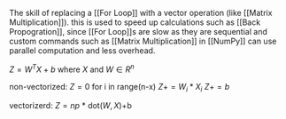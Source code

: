 The skill of replacing a [[For Loop]] with a vector operation (like [[Matrix Multiplication]]). this is used to speed up calculations such as [[Back Propogration]], since [[For Loop]]s are slow as they are sequential and custom commands such as [[Matrix Multiplication]] in [[NumPy]] can use parallel computation and less overhead.

$Z=W^TX+b$
where $X$ and $W\in R^n$

non-vectorized:
$Z=0$
for i in range(n-x)
	$Z+=W_{i}*X_{i}$
$Z+=b$

vectorizerd:
$Z=np$ * dot($W,X$)+b

